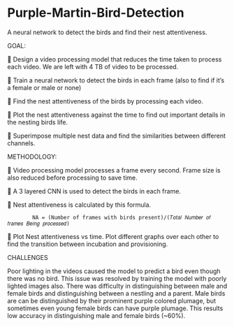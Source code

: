 # Purple-Martin-Bird-Detection
A neural network to detect the birds and find their nest attentiveness.

GOAL:

 Design a video processing model that reduces the time taken to process each video. We are left with 4 TB of video to be processed.

 Train a neural network to detect the birds in each frame (also to find if it’s a female or male or none)

 Find the nest attentiveness of the birds by processing each video.

 Plot the nest attentiveness against the time to find out important details in the nesting birds life.

 Superimpose multiple nest data and find the similarities between different channels.

METHODOLOGY:

 Video processing model processes a frame every second. Frame size is also reduced before processing to save time.

 A 3 layered CNN is used to detect the birds in each frame.

 Nest attentiveness is calculated by this formula.

            NA = (Number of frames with birds present)/(𝑇𝑜𝑡𝑎𝑙 𝑁𝑢𝑚𝑏𝑒𝑟 𝑜𝑓 𝑓𝑟𝑎𝑚𝑒𝑠 𝐵𝑒𝑖𝑛𝑔 𝑝𝑟𝑜𝑐𝑒𝑠𝑠𝑒𝑑)
            
 Plot Nest attentiveness vs time. Plot different graphs over each other to find the transition between incubation and provisioning.

CHALLENGES

Poor lighting in the videos caused the model to predict a bird even though there was no bird. This issue was resolved by training the model with poorly lighted images also. There was difficulty in distinguishing between male and female birds and distinguishing between a nestling and a parent. Male birds are can be distinguished by their prominent purple colored plumage, but sometimes even young female birds can have purple plumage. This results low accuracy in distinguishing male and female birds (~60%).
